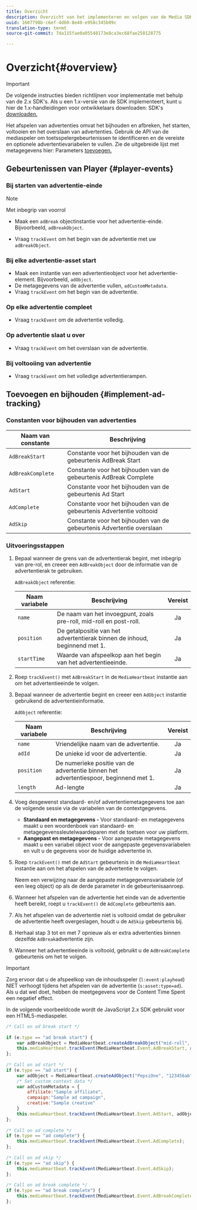 ```yaml
---
title: Overzicht
description: Overzicht van het implementeren en volgen van de Media SDK.
uuid: 1607798b-c6ef-4d60-8e40-e958c345b09c
translation-type: tm+mt
source-git-commit: 7da115fae0a05548173e8ca3ec68fae250128775

---
```



# Overzicht{#overview}

>[!IMPORTANT]
>
>De volgende instructies bieden richtlijnen voor implementatie met behulp van de 2.x SDK&#39;s. Als u een 1.x-versie van de SDK implementeert, kunt u hier de 1.x-handleidingen voor ontwikkelaars downloaden: SDK&#39;s [downloaden.](/help/sdk-implement/download-sdks.md)

Het afspelen van advertenties omvat het bijhouden en afbreken, het starten, voltooien en het overslaan van advertenties. Gebruik de API van de mediaspeler om toetsspelergebeurtenissen te identificeren en de vereiste en optionele advertentievariabelen te vullen. Zie de uitgebreide lijst met metagegevens hier: Parameters [toevoegen.](/help/metrics-and-metadata/ad-parameters.md)

## Gebeurtenissen van Player {#player-events}


### Bij starten van advertentie-einde

>[!NOTE]
>Met inbegrip van voorrol

* Maak een `adBreak` objectinstantie voor het advertentie-einde. Bijvoorbeeld, `adBreakObject`.

* Vraag `trackEvent` om het begin van de advertentie met uw `adBreakObject`.

### Bij elke advertentie-asset start

* Maak een instantie van een advertentieobject voor het advertentie-element. Bijvoorbeeld, `adObject`.
* De metagegevens van de advertentie vullen, `adCustomMetadata`.
* Vraag `trackEvent` om het begin van de advertentie.

### Op elke advertentie compleet

* Vraag `trackEvent` om de advertentie volledig.

### Op advertentie slaat u over

* Vraag `trackEvent` om het overslaan van de advertentie.

### Bij voltooiing van advertentie

* Vraag `trackEvent` om het volledige advertentierampen.

## Toevoegen en bijhouden {#implement-ad-tracking}

### Constanten voor bijhouden van advertenties

| Naam van constante | Beschrijving |
|---|---|
| `AdBreakStart` | Constante voor het bijhouden van de gebeurtenis AdBreak Start |
| `AdBreakComplete` | Constante voor het bijhouden van de gebeurtenis AdBreak Complete |
| `AdStart` | Constante voor het bijhouden van de gebeurtenis Ad Start |
| `AdComplete` | Constante voor het bijhouden van de gebeurtenis Advertentie voltooid |
| `AdSkip` | Constante voor het bijhouden van de gebeurtenis Advertentie overslaan |

### Uitvoeringsstappen

1. Bepaal wanneer de grens van de advertentierak begint, met inbegrip van pre-rol, en creeer een `AdBreakObject` door de informatie van de advertentierak te gebruiken.

   `AdBreakObject` referentie:

   | Naam variabele | Beschrijving | Vereist |
   | --- | --- | :---: |
   | `name` | De naam van het invoegpunt, zoals pre-roll, mid-roll en post-roll. | Ja |
   | `position` | De getalpositie van het advertentierak binnen de inhoud, beginnend met 1. | Ja |
   | `startTime` | Waarde van afspeelkop aan het begin van het advertentieeinde. | Ja |

1. Roep `trackEvent()` met `AdBreakStart` in de `MediaHeartbeat` instantie aan om het advertentieeinde te volgen.

1. Bepaal wanneer de advertentie begint en creeer een `AdObject` instantie gebruikend de advertentieinformatie.

   `AdObject` referentie:

   | Naam variabele | Beschrijving | Vereist |
   | --- | --- | :---: |
   | `name` | Vriendelijke naam van de advertentie. | Ja |
   | `adId` | De unieke id voor de advertentie. | Ja |
   | `position` | De numerieke positie van de advertentie binnen het advertentiespoor, beginnend met 1. | Ja |
   | `length` | Ad-lengte | Ja |

1. Voeg desgewenst standaard- en/of advertentiemetagegevens toe aan de volgende sessie via de variabelen van de contextgegevens.

   * **Standaard en metagegevens -** Voor standaard- en metagegevens maakt u een woordenboek van standaard- en metagegevenssleutelwaardeparen met de toetsen voor uw platform.
   * **Aangepast en metagegevens -** Voor aangepaste metagegevens maakt u een variabel object voor de aangepaste gegevensvariabelen en vult u de gegevens voor de huidige advertentie in.

1. Roep `trackEvent()` met de `AdStart` gebeurtenis in de `MediaHeartbeat` instantie aan om het afspelen van de advertentie te volgen.

   Neem een verwijzing naar de aangepaste metagegevensvariabele (of een leeg object) op als de derde parameter in de gebeurtenisaanroep.

1. Wanneer het afspelen van de advertentie het einde van de advertentie heeft bereikt, roept u `trackEvent()` de `AdComplete` gebeurtenis aan.

1. Als het afspelen van de advertentie niet is voltooid omdat de gebruiker de advertentie heeft overgeslagen, houdt u de `AdSkip` gebeurtenis bij.
1. Herhaal stap 3 tot en met 7 opnieuw als er extra advertenties binnen dezelfde `AdBreak`advertentie zijn.
1. Wanneer het advertentieeinde is voltooid, gebruikt u de `AdBreakComplete` gebeurtenis om het te volgen.

>[!IMPORTANT]
>
>Zorg ervoor dat u de afspeelkop van de inhoudsspeler (`l:event:playhead`) NIET verhoogt tijdens het afspelen van de advertentie (`s:asset:type=ad`). Als u dat wel doet, hebben de meetgegevens voor de Content Time Spent een negatief effect.

In de volgende voorbeeldcode wordt de JavaScript 2.x SDK gebruikt voor een HTML5-mediaspeler.

```js
/* Call on ad break start */ 
 
if (e.type == "ad break start") { 
    var adBreakObject = MediaHeartbeat.createAdBreakObject("mid-roll", 2, 500); 
    this.mediaHeartbeat.trackEvent(MediaHeartbeat.Event.AdBreakStart, adBreakObject); 
}; 
 
/* Call on ad start */ 
if (e.type == "ad start") { 
    var adObject = MediaHeartbeat.createAdObject("PepsiOne", "123456ab", 1, 30); 
    /* Set custom context data */ 
    var adCustomMetadata = { 
        affiliate:"Sample affiliate", 
        campaign:"Sample ad campaign", 
        creative:"Sample creative" 
    } 
    this.mediaHeartbeat.trackEvent(MediaHeartbeat.Event.AdStart, adObject, adCustomMetadata); 
}; 
 
/* Call on ad complete */ 
if (e.type == "ad complete") { 
    this.mediaHeartbeat.trackEvent(MediaHeartbeat.Event.AdComplete); 
}; 
 
/* Call on ad skip */ 
if (e.type == "ad skip") { 
    this.mediaHeartbeat.trackEvent(MediaHeartbeat.Event.AdSkip); 
}; 
     
/* Call on ad break complete */ 
if (e.type == "ad break complete") { 
    this.mediaHeartbeat.trackEvent(MediaHeartbeat.Event.AdBreakComplete); 
}; 
```

